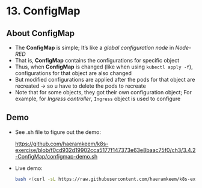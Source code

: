 # 13. ConfigMap

## About ConfigMap

- The **ConfigMap** is simple; It’s like a *global configuration node* in *Node-RED*
- That is, **ConfigMap** contains the configurations for specific object
- Thus, when **ConfigMap** is changed (like when using `kubectl apply -f`), configurations for that object are also changed
- But modified configurations are applied after the pods for that object are recreated → so u have to delete the pods to recreate
- Note that for some objects, they got their own configuration object; For example, for *Ingress controller*, `Ingress` object is used to configure

## Demo

- See .sh file to figure out the demo:
    
    https://github.com/haeramkeem/k8s-exercise/blob/f0cd932d19902cca5177f147373e63e8baac75f0/ch3/3.4.2-ConfigMap/configmap-demo.sh
    
- Live demo:
    
    ```bash
    bash <(curl -sL https://raw.githubusercontent.com/haeramkeem/k8s-exercise/main/ch3/3.4.2-ConfigMap/configmap-demo.sh)
    ```
